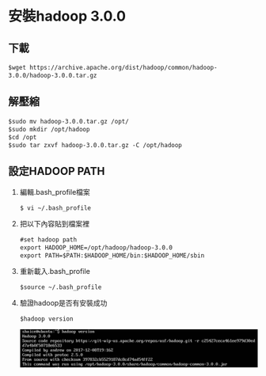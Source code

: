 # 安裝hadoop 3.0.0
## 下載
```
$wget https://archive.apache.org/dist/hadoop/common/hadoop-3.0.0/hadoop-3.0.0.tar.gz
```

## 解壓縮
```
$sudo mv hadoop-3.0.0.tar.gz /opt/
$sudo mkdir /opt/hadoop
$cd /opt
$sudo tar zxvf hadoop-3.0.0.tar.gz -C /opt/hadoop
```

## 設定HADOOP PATH
1. 編輯.bash_profile檔案
    ```
    $ vi ~/.bash_profile
    ```
2. 把以下內容貼到檔案裡
    ```
    #set hadoop path
    export HADOOP_HOME=/opt/hadoop/hadoop-3.0.0
    export PATH=$PATH:$HADOOP_HOME/bin:$HADOOP_HOME/sbin
    ```
3. 重新載入.bash_profile
    ```
    $source ~/.bash_profile
    ```
4. 驗證hadoop是否有安裝成功
    ```
    $hadoop version
    ```
    ![check_hadoop_is_available.png](hadoop-3.0.0_install/check_hadoop_is_available.png)